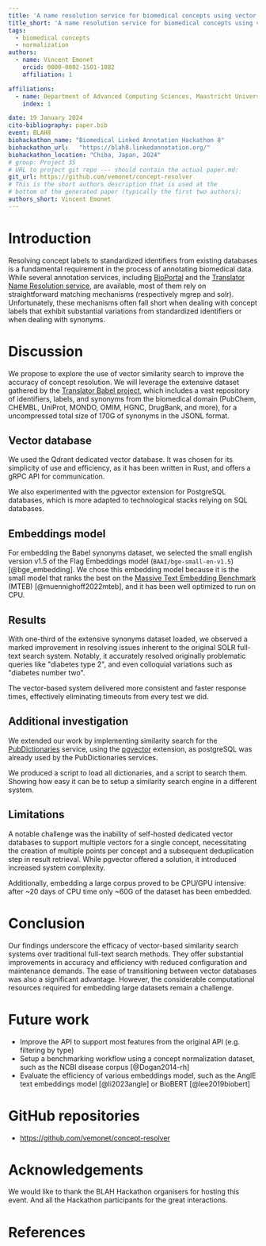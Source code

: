 ```yaml
---
title: 'A name resolution service for biomedical concepts using vector databases and similarity search'
title_short: 'A name resolution service for biomedical concepts using vector databases and similarity search'
tags:
  - biomedical concepts
  - normalization
authors:
  - name: Vincent Emonet
    orcid: 0000-0002-1501-1082
    affiliation: 1

affiliations:
  - name: Department of Advanced Computing Sciences, Maastricht University, The Netherlands
    index: 1

date: 19 January 2024
cito-bibliography: paper.bib
event: BLAH8
biohackathon_name: "Biomedical Linked Annotation Hackathon 8"
biohackathon_url:   "https://blah8.linkedannotation.org/"
biohackathon_location: "Chiba, Japan, 2024"
# group: Project 35
# URL to project git repo --- should contain the actual paper.md:
git_url: https://github.com/vemonet/concept-resolver
# This is the short authors description that is used at the
# bottom of the generated paper (typically the first two authors):
authors_short: Vincent Emonet
---
```


# Introduction

Resolving concept labels to standardized identifiers from existing databases is a fundamental requirement in the process of annotating biomedical data. While several annotation services, including [BioPortal](https://bioportal.bioontology.org/) and the [Translator Name Resolution service](https://name-resolution-sri.renci.org/docs), are available, most of them rely on straightforward matching mechanisms (respectively mgrep and solr). Unfortunately, these mechanisms often fall short when dealing with concept labels that exhibit substantial variations from standardized identifiers or when dealing with synonyms.

# Discussion

We propose to explore the use of vector similarity search to improve the accuracy of concept resolution. We will leverage the extensive dataset gathered by the [Translator Babel project](https://github.com/TranslatorSRI/Babel), which includes a vast repository of identifiers, labels, and synonyms from the biomedical domain (PubChem, CHEMBL, UniProt, MONDO, OMIM, HGNC, DrugBank, and more), for a uncompressed total size of 170G of synonyms in the JSONL format.

## Vector database

We used the Qdrant dedicated vector database. It was chosen for its simplicity of use and efficiency, as it has been written in Rust, and offers a gRPC API for communication.

We also experimented with the pgvector extension for PostgreSQL databases, which is more adapted to technological stacks relying on SQL databases.

## Embeddings model

For embedding the Babel synonyms dataset, we selected the small english version v1.5 of the Flag Embeddings model (`BAAI/bge-small-en-v1.5`) [@bge_embedding]. We chose this embedding model because it is the small model that ranks the best on the [Massive Text Embedding Benchmark](https://huggingface.co/spaces/mteb/leaderboard) (MTEB) [@muennighoff2022mteb], and it has been well optimized to run on CPU.

## Results

With one-third of the extensive synonyms dataset loaded, we observed a marked improvement in resolving  issues inherent to the original SOLR full-text search system. Notably, it accurately resolved  originally problematic queries like "diabetes type 2", and even colloquial variations such as "diabetes number two".

The vector-based system delivered more consistent and faster response times, effectively eliminating timeouts from every test we did.


## Additional investigation

We extended our work by implementing similarity search for the [PubDictionaries](https://pubdictionaries.org/) service, using the [pgvector](https://github.com/pgvector/pgvector) extension, as postgreSQL was already used by the PubDictionaries services.

We produced a script to load all dictionaries, and a script to search them. Showing how easy it can be to setup a similarity search engine in a different system.

## Limitations

A notable challenge was the inability of self-hosted dedicated vector databases to support multiple vectors for a single concept, necessitating the creation of multiple points per concept and a subsequent deduplication step in result retrieval. While pgvector offered a solution, it introduced increased system complexity. 

Additionally, embedding a large corpus proved to be CPU/GPU intensive: after ~20 days of CPU time only ~60G of the dataset has been embedded.

# Conclusion

Our findings underscore the efficacy of vector-based similarity search  systems over traditional full-text search methods. They offer substantial improvements in accuracy and efficiency with reduced configuration and maintenance demands. The ease of transitioning between vector databases was also a significant advantage. However, the  considerable computational resources required for embedding large  datasets remain a challenge.

# Future work

* Improve the API to support most features from the original API (e.g. filtering by type)
* Setup a benchmarking workflow using a concept normalization dataset, such as the NCBI disease corpus [@Dogan2014-rh]
* Evaluate the efficiency of various embeddings model, such as the AnglE text embeddings model [@li2023angle] or BioBERT [@lee2019biobert]

# GitHub repositories

* https://github.com/vemonet/concept-resolver

# Acknowledgements
We would like to thank the BLAH Hackathon organisers for hosting this event. And all the Hackathon participants for the great interactions.

# References
